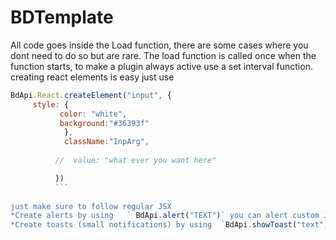 # BDTemplate
All code goes inside the Load function, there are some cases where you dont need to do so but are rare. 
The load function is called once when the function starts, to make a plugin always active use a set interval function.
creating react elements is easy just use 
```javascript
BdApi.React.createElement("input", {
     style: {
           color: "white",   
           background:"#36393f"
            },
            className:"InpArg",
            
          //  value: "what ever you want here"

          })
          ```
          
just make sure to follow regular JSX 
*Create alerts by using   ` BdApi.alert("TEXT")` you can alert custom JSX elements.
*Create toasts (small notifications) by using  `BdApi.showToast("text")`
